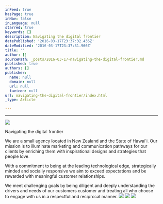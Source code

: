 ```yaml
---
inFeed: true
hasPage: true
inNav: false
inLanguage: null
starred: true
keywords: []
description: Navigating the digital frontier
datePublished: '2016-03-17T23:37:32.436Z'
dateModified: '2016-03-17T23:37:31.966Z'
title: ''
author: []
sourcePath: _posts/2016-03-17-navigating-the-digital-frontier.md
published: true
authors: []
publisher:
  name: null
  domain: null
  url: null
  favicon: null
url: navigating-the-digital-frontier/index.html
_type: Article

---
```

****
![](https://the-grid-user-content.s3-us-west-2.amazonaws.com/abbe3c24-ae8e-414d-8562-16be43c08761.jpg)

Navigating the digital frontier

We are a small agency located in New Zealand and the State of Hawai'i. Our mission is to illuminate marketing and communication pathways for our clients by enriching them with inspirational designs and strategies that people love.

With a commitment to being at the leading technological edge, strategically minded and socially responsive we aim to exceed expectations and be rewarded with meaningful customer relationships.

We meet challenging goals by being diligent and deeply understanding the drivers and needs of our customers customer and treating all who choose to engage with us in a respectful and reciprocal manner. ![](https://the-grid-user-content.s3-us-west-2.amazonaws.com/c0bc410f-4b4d-4c25-9902-c06545ed2f4f.jpg)
![](https://the-grid-user-content.s3-us-west-2.amazonaws.com/e2198aee-9b52-4442-886b-8bfaa3dbb48f.jpg)
![](https://the-grid-user-content.s3-us-west-2.amazonaws.com/845c5ee7-23fd-445e-9a6a-e9cdf38ca437.png)